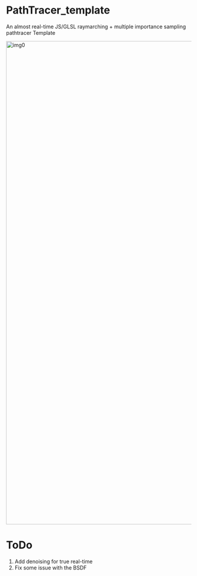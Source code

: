# PathTracer_template
 An almost real-time JS/GLSL raymarching + multiple importance sampling pathtracer Template

<img width="1313" alt="img0" src="https://github.com/user-attachments/assets/0d5ef499-e9dd-402d-b368-42c626205fa3" />

# ToDo

 1. Add denoising for true real-time
 2. Fix some issue with the BSDF
